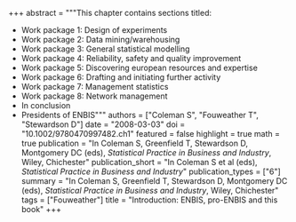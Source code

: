 +++
abstract = """This chapter contains sections titled:

- Work package 1: Design of experiments
- Work package 2: Data mining/warehousing
- Work package 3: General statistical modelling
- Work package 4: Reliability, safety and quality improvement
- Work package 5: Discovering european resources and expertise
- Work package 6: Drafting and initiating further activity
- Work package 7: Management statistics
- Work package 8: Network management
- In conclusion
- Presidents of ENBIS"""
authors = ["Coleman S", "Fouweather T", "Stewardson D"]
date = "2008-03-03"
doi = "10.1002/9780470997482.ch1"
featured = false
highlight = true
math = true
publication = "In Coleman S, Greenfield T, Stewardson D, Montgomery DC (eds), *Statistical Practice in Business and Industry*, Wiley, Chichester"
publication_short = "In Coleman S et al (eds), *Statistical Practice in Business and Industry*"
publication_types = ["6"]
summary = "In Coleman S, Greenfield T, Stewardson D, Montgomery DC (eds), *Statistical Practice in Business and Industry*, Wiley, Chichester"
tags = ["Fouweather"]
title = "Introduction: ENBIS, pro-ENBIS and this book"
+++
